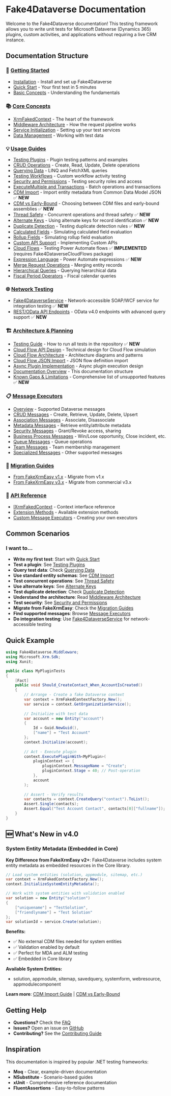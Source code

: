 # Fake4Dataverse Documentation

Welcome to the Fake4Dataverse documentation! This testing framework allows you to write unit tests for Microsoft Dataverse (Dynamics 365) plugins, custom activities, and applications without requiring a live CRM instance.

## Documentation Structure

### 🚀 [Getting Started](./getting-started/)
- [Installation](./getting-started/installation.md) - Install and set up Fake4Dataverse
- [Quick Start](./getting-started/quickstart.md) - Your first test in 5 minutes
- [Basic Concepts](./getting-started/basic-concepts.md) - Understanding the fundamentals

### 📚 [Core Concepts](./concepts/)
- [XrmFakedContext](./concepts/xrm-faked-context.md) - The heart of the framework
- [Middleware Architecture](./concepts/middleware.md) - How the request pipeline works
- [Service Initialization](./concepts/service-initialization.md) - Setting up your test services
- [Data Management](./concepts/data-management.md) - Working with test data

### 💡 [Usage Guides](./usage/)
- [Testing Plugins](./usage/testing-plugins.md) - Plugin testing patterns and examples
- [CRUD Operations](./usage/crud-operations.md) - Create, Read, Update, Delete operations
- [Querying Data](./usage/querying-data.md) - LINQ and FetchXML queries
- [Testing Workflows](./usage/testing-workflows.md) - Custom workflow activity testing
- [Security and Permissions](./usage/security-permissions.md) - Testing security roles and access
- [ExecuteMultiple and Transactions](./usage/batch-operations.md) - Batch operations and transactions
- [CDM Import](./cdm-import.md) - Import entity metadata from Common Data Model JSON ✅ **NEW**
- [CDM vs Early-Bound](./cdm-vs-early-bound.md) - Choosing between CDM files and early-bound assemblies ✅ **NEW**
- [Thread Safety](./thread-safety.md) - Concurrent operations and thread safety ✅ **NEW**
- [Alternate Keys](./usage/alternate-keys.md) - Using alternate keys for record identification ✅ **NEW**
- [Duplicate Detection](./usage/duplicate-detection.md) - Testing duplicate detection rules ✅ **NEW**
- [Calculated Fields](./usage/calculated-fields.md) - Simulating calculated field evaluation
- [Rollup Fields](./usage/rollup-fields.md) - Simulating rollup field evaluation
- [Custom API Support](./usage/custom-api.md) - Implementing Custom APIs
- [Cloud Flows](./usage/cloud-flows.md) - Testing Power Automate flows ✅ **IMPLEMENTED** (requires Fake4DataverseCloudFlows package)
- [Expression Language](./expression-language.md) - Power Automate expressions ✅ **NEW**
- [Merge Request Operations](./usage/merge-request.md) - Merging entity records
- [Hierarchical Queries](./usage/hierarchical-queries.md) - Querying hierarchical data
- [Fiscal Period Operators](./usage/fiscal-period-operators.md) - Fiscal calendar queries

### 🌐 [Network Testing](.)
- [Fake4DataverseService](./service.md) - Network-accessible SOAP/WCF service for integration testing ✅ **NEW**
- [REST/OData API Endpoints](./rest-api.md) - OData v4.0 endpoints with advanced query support ✅ **NEW**

### 🏗️ [Architecture & Planning](.)
- [Testing Guide](./TESTING_GUIDE.md) - How to run all tests in the repository ✅ **NEW**
- [Cloud Flow API Design](./API_DESIGN_CLOUD_FLOWS.md) - Technical design for Cloud Flow simulation
- [Cloud Flow Architecture](./CLOUD_FLOW_ARCHITECTURE.md) - Architecture diagrams and patterns
- [Cloud Flow JSON Import](./CLOUD_FLOW_JSON_IMPORT_SUMMARY.md) - JSON flow definition import
- [Async Plugin Implementation](./async-plugin-implementation.md) - Async plugin execution design
- [Documentation Overview](./DOCUMENTATION_OVERVIEW.md) - This documentation structure
- [Known Gaps & Limitations](./GAPS.md) - Comprehensive list of unsupported features ✅ **NEW**

### 📋 [Message Executors](./messages/)
- [Overview](./messages/README.md) - Supported Dataverse messages
- [CRUD Messages](./messages/crud.md) - Create, Retrieve, Update, Delete, Upsert
- [Association Messages](./messages/associations.md) - Associate, Disassociate
- [Metadata Messages](./messages/metadata.md) - Retrieve entity/attribute metadata
- [Security Messages](./messages/security.md) - Grant/Revoke access, sharing
- [Business Process Messages](./messages/business-process.md) - Win/Lose opportunity, Close incident, etc.
- [Queue Messages](./messages/queues.md) - Queue operations
- [Team Messages](./messages/teams.md) - Team membership management
- [Specialized Messages](./messages/specialized.md) - Other supported messages

### 🔄 [Migration Guides](./migration/)
- [From FakeXrmEasy v1.x](./migration/from-v1.md) - Migrate from v1.x
- [From FakeXrmEasy v3.x](./migration/from-v3.md) - Migrate from commercial v3.x

### 🔧 [API Reference](./api/)
- [IXrmFakedContext](./api/ixrm-faked-context.md) - Context interface reference
- [Extension Methods](./api/extension-methods.md) - Available extension methods
- [Custom Message Executors](./api/custom-executors.md) - Creating your own executors

## Common Scenarios

### I want to...

- **Write my first test**: Start with [Quick Start](./getting-started/quickstart.md)
- **Test a plugin**: See [Testing Plugins](./usage/testing-plugins.md)
- **Query test data**: Check [Querying Data](./usage/querying-data.md)
- **Use standard entity schemas**: See [CDM Import](./cdm-import.md)
- **Test concurrent operations**: See [Thread Safety](./thread-safety.md)
- **Use alternate keys**: See [Alternate Keys](./usage/alternate-keys.md)
- **Test duplicate detection**: Check [Duplicate Detection](./usage/duplicate-detection.md)
- **Understand the architecture**: Read [Middleware Architecture](./concepts/middleware.md)
- **Test security**: See [Security and Permissions](./usage/security-permissions.md)
- **Migrate from FakeXrmEasy**: Check the [Migration Guides](./migration/)
- **Find supported messages**: Browse [Message Executors](./messages/)
- **Do integration testing**: Use [Fake4DataverseService](./service.md) for network-accessible testing

## Quick Example

```csharp
using Fake4Dataverse.Middleware;
using Microsoft.Xrm.Sdk;
using Xunit;

public class MyPluginTests
{
    [Fact]
    public void Should_CreateContact_When_AccountIsCreated()
    {
        // Arrange - Create a fake Dataverse context
        var context = XrmFakedContextFactory.New();
        var service = context.GetOrganizationService();
        
        // Initialize with test data
        var account = new Entity("account")
        {
            Id = Guid.NewGuid(),
            ["name"] = "Test Account"
        };
        context.Initialize(account);
        
        // Act - Execute plugin
        context.ExecutePluginWith<MyPlugin>(
            pluginContext => {
                pluginContext.MessageName = "Create";
                pluginContext.Stage = 40; // Post-operation
            },
            account
        );
        
        // Assert - Verify results
        var contacts = context.CreateQuery("contact").ToList();
        Assert.Single(contacts);
        Assert.Equal("Test Account Contact", contacts[0]["fullname"]);
    }
}
```

## 🆕 What's New in v4.0

### System Entity Metadata (Embedded in Core)

**Key Difference from FakeXrmEasy v2+**: Fake4Dataverse includes system entity metadata as embedded resources in the Core library.

```csharp
// Load system entities (solution, appmodule, sitemap, etc.)
var context = XrmFakedContextFactory.New();
context.InitializeSystemEntityMetadata();

// Work with system entities with validation enabled
var solution = new Entity("solution")
{
    ["uniquename"] = "TestSolution",
    ["friendlyname"] = "Test Solution"
};
var solutionId = service.Create(solution);
```

**Benefits:**
- ✅ No external CDM files needed for system entities
- ✅ Validation enabled by default
- ✅ Perfect for MDA and ALM testing
- ✅ Embedded in Core library

**Available System Entities:**
- solution, appmodule, sitemap, savedquery, systemform, webresource, appmodulecomponent

**Learn more**: [CDM Import Guide](./cdm-import.md) | [CDM vs Early-Bound](./cdm-vs-early-bound.md)

## Getting Help

- **Questions?** Check the [FAQ](./getting-started/faq.md)
- **Issues?** Open an issue on [GitHub](https://github.com/rnwood/Fake4Dataverse/issues)
- **Contributing?** See the [Contributing Guide](../README.md#contributing)

## Inspiration

This documentation is inspired by popular .NET testing frameworks:
- **Moq** - Clear, example-driven documentation
- **NSubstitute** - Scenario-based guides
- **xUnit** - Comprehensive reference documentation
- **FluentAssertions** - Easy-to-follow patterns
